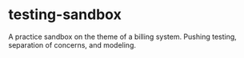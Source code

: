 testing-sandbox
===============

A practice sandbox on the theme of a billing system. Pushing testing, separation of concerns, and modeling.
